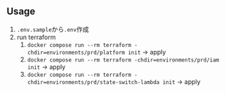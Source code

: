 
## Usage
1. `.env.sample`から`.env`作成
2. run terraform
    1. `docker compose run --rm terraform -chdir=environments/prd/platform init` -> apply
    2. `docker compose run --rm terraform -chdir=environments/prd/iam init` -> apply
    3. `docker compose run --rm terraform -chdir=environments/prd/state-switch-lambda init` -> apply
